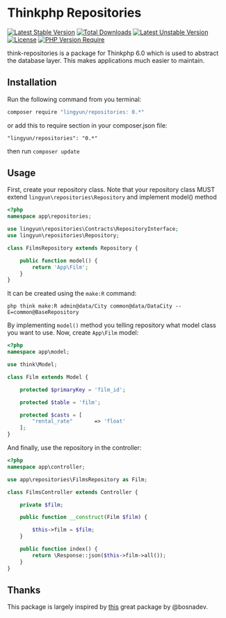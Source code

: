 # Thinkphp Repositories

[![Latest Stable Version](http://poser.pugx.org/lingyun/think-repositories/v)](https://packagist.org/packages/lingyun/think-repositories) [![Total Downloads](http://poser.pugx.org/lingyun/think-repositories/downloads)](https://packagist.org/packages/lingyun/think-repositories) [![Latest Unstable Version](http://poser.pugx.org/lingyun/think-repositories/v/unstable)](https://packagist.org/packages/lingyun/think-repositories) [![License](http://poser.pugx.org/lingyun/think-repositories/license)](https://packagist.org/packages/lingyun/think-repositories) [![PHP Version Require](http://poser.pugx.org/lingyun/think-repositories/require/php)](https://packagist.org/packages/lingyun/think-repositories)

think-repositories is a package for Thinkphp 6.0 which is used to abstract the database layer. This makes applications much easier to maintain.

## Installation

Run the following command from you terminal:


 ```bash
 composer require "lingyun/repositories: 0.*"
 ```

or add this to require section in your composer.json file:

 ```
 "lingyun/repositories": "0.*"
 ```

then run ```composer update```


## Usage

First, create your repository class. Note that your repository class MUST extend ```lingyun\repositories\Repository``` and implement model() method

```php
<?php 
namespace app\repositories;

use lingyun\repositories\Contracts\RepositoryInterface;
use lingyun\repositories\Repository;

class FilmsRepository extends Repository {

    public function model() {
        return 'App\Film';
    }
}
```
It can be created using the ```make:R``` command:

```php think make:R admin@data/City common@data/DataCity --E=common@BaseRepository```


By implementing ```model()``` method you telling repository what model class you want to use. Now, create ```App\Film``` model:

```php
<?php 
namespace app\model;

use think\Model;

class Film extends Model {

    protected $primaryKey = 'film_id';

    protected $table = 'film';

    protected $casts = [
        "rental_rate"       => 'float'
    ];
}
```

And finally, use the repository in the controller:

```php
<?php 
namespace app\controller;

use app\repositories\FilmsRepository as Film;

class FilmsController extends Controller {

    private $film;

    public function __construct(Film $film) {

        $this->film = $film;
    }

    public function index() {
        return \Response::json($this->film->all());
    }
}
```

## Thanks

This package is largely inspired by [this](https://github.com/bosnadev/repository) great package by @bosnadev. 
